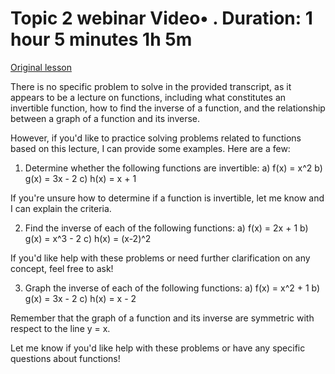 # Topic 2 webinar Video• . Duration: 1 hour 5 minutes 1h 5m

[Original lesson](https://www.coursera.org/learn/uol-discrete-mathematics/lecture/36hey/topic-2-webinar)

There is no specific problem to solve in the provided transcript, as it appears to be a lecture on functions, including what constitutes an invertible function, how to find the inverse of a function, and the relationship between a graph of a function and its inverse.

However, if you'd like to practice solving problems related to functions based on this lecture, I can provide some examples. Here are a few:

1. Determine whether the following functions are invertible:
a) f(x) = x^2
b) g(x) = 3x - 2
c) h(x) = x + 1

If you're unsure how to determine if a function is invertible, let me know and I can explain the criteria.

2. Find the inverse of each of the following functions:
a) f(x) = 2x + 1
b) g(x) = x^3 - 2
c) h(x) = (x-2)^2

If you'd like help with these problems or need further clarification on any concept, feel free to ask!

3. Graph the inverse of each of the following functions:
a) f(x) = x^2 + 1
b) g(x) = 3x - 2
c) h(x) = x - 2

Remember that the graph of a function and its inverse are symmetric with respect to the line y = x.

Let me know if you'd like help with these problems or have any specific questions about functions!

